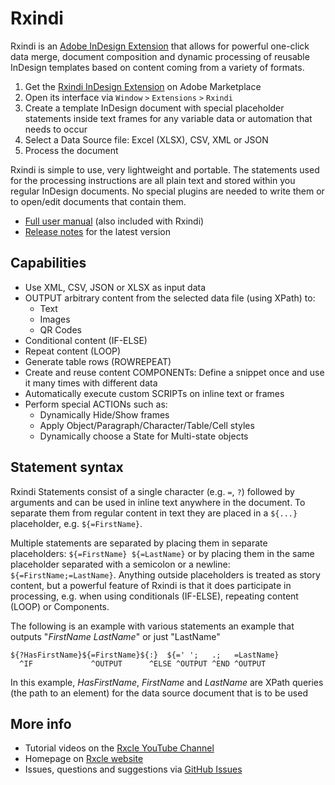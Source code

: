 # Rxindi

Rxindi is an [Adobe InDesign Extension](https://exchange.adobe.com/apps/cc/103684/rxindi) that allows for powerful one-click data merge, document composition and dynamic processing of reusable InDesign templates based on content coming from a variety of formats.

1. Get the [Rxindi InDesign Extension](https://exchange.adobe.com/apps/cc/103684/rxindi) on Adobe Marketplace
2. Open its interface via `Window` `>` `Extensions` `>` `Rxindi`
3. Create a template InDesign document with special placeholder statements inside text frames for any variable data or automation that needs to occur
4. Select a Data Source file: Excel (XLSX), CSV, XML or JSON
5. Process the document

Rxindi is simple to use, very lightweight and portable. The statements used for the processing instructions are all plain text and stored within you regular InDesign documents. No special plugins are needed to write them or to open/edit documents that contain them.

- [Full user manual](help.md) (also included with Rxindi)
- [Release notes](releasenotes.md) for the latest version

## Capabilities
- Use XML, CSV, JSON or XLSX as input data
- OUTPUT arbitrary content from the selected data file (using XPath) to:
    - Text
    - Images
    - QR Codes
- Conditional content (IF-ELSE)
- Repeat content (LOOP)
- Generate table rows (ROWREPEAT)
- Create and reuse content COMPONENTs: Define a snippet once and use it many times with different data
- Automatically execute custom SCRIPTs on inline text or frames
- Perform special ACTIONs such as:
    - Dynamically Hide/Show frames
    - Apply Object/Paragraph/Character/Table/Cell styles
    - Dynamically choose a State for Multi-state objects

## Statement syntax
Rxindi Statements consist of a single character (e.g. `=`, `?`) followed by arguments and can be used in inline text anywhere in the document. To separate them from regular content in text they are placed in a `${...}` placeholder, e.g. `${=FirstName}`.

Multiple statements are separated by placing them in separate placeholders: `${=FirstName} ${=LastName}` or by placing them in the same placeholder separated with a semicolon or a newline: `${=FirstName;=LastName}`. Anything outside placeholders is treated as story content, but a powerful feature of Rxindi is that it does participate in processing, e.g. when using conditionals (IF-ELSE), repeating content (LOOP) or Components.

The following is an example with various statements an example that outputs "_FirstName_ _LastName_" or just "LastName"
```
${?HasFirstName}${=FirstName}${:}  ${=' ';   .;   =LastName}
  ^IF             ^OUTPUT      ^ELSE ^OUTPUT ^END ^OUTPUT
```

In this example, _HasFirstName_, _FirstName_ and _LastName_ are XPath queries (the path to an element) for the data source document that is to be used

## More info
- Tutorial videos on the [Rxcle YouTube Channel](https://www.youtube.com/channel/UCiSFFEuOoIQdk6mivM3eGkQ)
- Homepage on [Rxcle website](https://rxcle.com/rxindi)
- Issues, questions and suggestions via [GitHub Issues](https://github.com/rxcle/rxindi/issues)